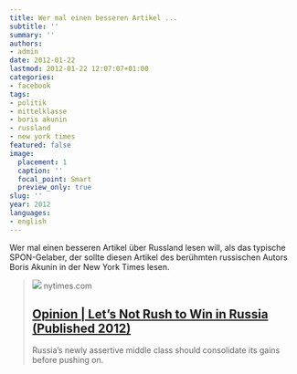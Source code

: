 ```yaml
---
title: Wer mal einen besseren Artikel ...
subtitle: ''
summary: ''
authors:
- admin
date: 2012-01-22
lastmod: 2012-01-22 12:07:07+01:00
categories:
- facebook
tags:
- politik
- mittelklasse
- boris akunin
- russland
- new york times
featured: false
image:
  placement: 1
  caption: ''
  focal_point: Smart
  preview_only: true
slug: ''
year: 2012
languages:
- english
---
```


Wer mal einen besseren Artikel über Russland lesen will, als das typische SPON-Gelaber, der sollte diesen Artikel des berühmten russischen Autors Boris Akunin in der New York Times lesen.
> [![](https://static01.nyt.com/images/2012/01/21/opinion/21iht-akunin-art/21iht-akunin-art-articleLarge.jpg?year=2012&h=342&w=600&s=023ffe71ae7da01a74384527ad08423771700882ba6efd2a8c074cf52870d58b&k=ZQJBKqZ0VN)](http://www.nytimes.com/2012/01/21/opinion/lets-not-rush-to-win-in-russia.html?pagewanted=all)
> nytimes.com
> ## [Opinion | Let’s Not Rush to Win in Russia (Published 2012)](http://www.nytimes.com/2012/01/21/opinion/lets-not-rush-to-win-in-russia.html?pagewanted=all)
>
>Russia’s newly assertive middle class should consolidate its gains before pushing on.